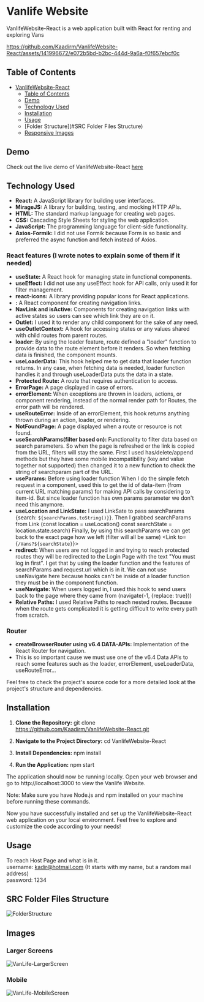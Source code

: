 # Vanlife Website

VanlifeWebsite-React is a web application built with React for renting and exploring Vans

https://github.com/Kaadirm/VanlifeWebsite-React/assets/141996672/e072b5bd-b2bc-444d-9a6a-f0f657ebcf0c

## Table of Contents

- [VanlifeWebsite-React](#vanlifewebsite-react)
  - [Table of Contents](#table-of-contents)
  - [Demo](#demo)
  - [Technology Used](#technology-used)
  - [Installation](#installation)
  - [Usage](#usage)
  - [Folder Structure](#SRC Folder Files Structure)
  - [Responsive Images](#images)

## Demo

Check out the live demo of VanlifeWebsite-React [here](https://kaadirm.github.io/VanlifeWebsite-React/#/)


## Technology Used

- **React:** A JavaScript library for building user interfaces.
- **MirageJS:** A library for building, testing, and mocking HTTP APIs.
- **HTML:** The standard markup language for creating web pages.
- **CSS:** Cascading Style Sheets for styling the web application.
- **JavaScript:** The programming language for client-side functionality.
- **Axios-Formik:** I did not use Formik because Form is so basic and preferred the async function and fetch instead of Axios.

### React features (I wrote notes to explain some of them if it needed)

- **useState:** A React hook for managing state in functional components.
- **useEffect:** I did not use any useEffect hook for API calls, only used it for filter management.
- **react-icons:** A library providing popular icons for React applications.
- **<Link/>:** A React component for creating navigation links.
- **NavLink and isActive:** Components for creating navigation links with active states so users can see which link they are on it.
- **Outlet:** I used it to render any child component for the sake of any need.
- **useOutletContext:** A hook for accessing states or any values shared with child routes from parent routes.
- **loader**: By using the loader feature, route defined a "loader" function to provide data to the route element before it renders. So when fetching data is finished, the component mounts.
- **useLoaderData:** This hook helped me to get data that loader function returns. In any case, when fetching data is needed, loader function handles it and through useLoaderData puts the data in a state.
- **Protected Route:** A route that requires authentication to access.
- **ErrorPage:** A page displayed in case of errors.
- **errorElement:** When exceptions are thrown in loaders, actions, or component rendering, instead of the normal render path for Routes, the error path will be rendered.
- **useRouteError:** Inside of an errorElement, this hook returns anything thrown during an action, loader, or rendering.
- **NotFoundPage:** A page displayed when a route or resource is not found.
- **useSearchParams(filter based on):** Functionality to filter data based on search parameters. So when the page is refreshed or the link is copied from the URL, filters will stay the same. First I used has/delete/append methods but they have some mobile incompatibility (key and value together not supported) then changed it to a new function to check the string of searchparam part of the URL.
- **useParams:** Before using loader function When I do the simple fetch request in a component, used this to get the id of data-item (from current URL matching params) for making API calls by considering to item-id. But since loader function has own params parameter we don't need this anymore.
- **useLocation and LinkState:** I used LinkSate to pass searchParams {search: `${searchParams.toString()}`}.
                                 Then I grabbed searchParams from Link  (const location = useLocation() const searchState = location.state.search)
                                 Finally, by using this searchParams we can get back to the exact page how we left (filter will all be same) <Link to={`/Vans?${searchState}`}>
- **redirect:** When users are not logged in and trying to reach protected routes they will be redirected to the Login Page with the text "You must log in first". I get that by using the loader function and the features of searchParams and request.url which is in it. We can not use useNavigate here because hooks can't be inside of a loader function they must be in the component function.
- **useNavigate:** When users logged in, I used this hook to send users back to the page where they came from (navigate(-1, {replace: true}))
- **Relative Paths:** I used Relative Paths to reach nested routes. Because when the route gets complicated it is getting difficult to write every path from scratch.
  
### Router

- **createBrowserRouter using v6.4 DATA-APIs:** Implementation of the React Router for navigation.
- This is so important cause we must use one of the v6.4 Data APIs to reach some features such as the loader, errorElement, useLoaderData, useRouteError...

Feel free to check the project's source code for a more detailed look at the project's structure and dependencies.

## Installation

1. **Clone the Repository:**
   git clone https://github.com/Kaadirm/VanlifeWebsite-React.git

2. **Navigate to the Project Directory:**
  cd VanlifeWebsite-React

3. **Install Dependencies:**
  npm install 

4. **Run the Application:**
  npm start

The application should now be running locally. Open your web browser and go to http://localhost:3000 to view the Vanlife Website.

Note: Make sure you have Node.js and npm installed on your machine before running these commands.

Now you have successfully installed and set up the VanlifeWebsite-React web application on your local environment. Feel free to explore and customize the code according to your needs!

## Usage

To reach Host Page and what is in it. <br />
username: kadir@hotmail.com (It starts with my name, but a random mail address) <br />
password: 1234


## SRC Folder Files Structure

![FolderStructure](https://github.com/Kaadirm/VanlifeWebsite-React/assets/141996672/7a37866c-22c3-4f2d-af58-6b69e52a9a41)


## Images

### Larger Screens

![VanLife-LargerScreen](https://github.com/Kaadirm/VanlifeWebsite-React/assets/141996672/599c4e8e-58fc-44ff-9a85-b02431eb7e8f)

### Mobile

![VanLife-MobileScreen](https://github.com/Kaadirm/VanlifeWebsite-React/assets/141996672/87fc401f-76b9-4f3a-b32d-b57a0de0ada6)



